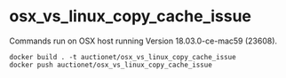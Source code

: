 # osx_vs_linux_copy_cache_issue

Commands run on OSX host running Version 18.03.0-ce-mac59 (23608).

    docker build . -t auctionet/osx_vs_linux_copy_cache_issue
    docker push auctionet/osx_vs_linux_copy_cache_issue
